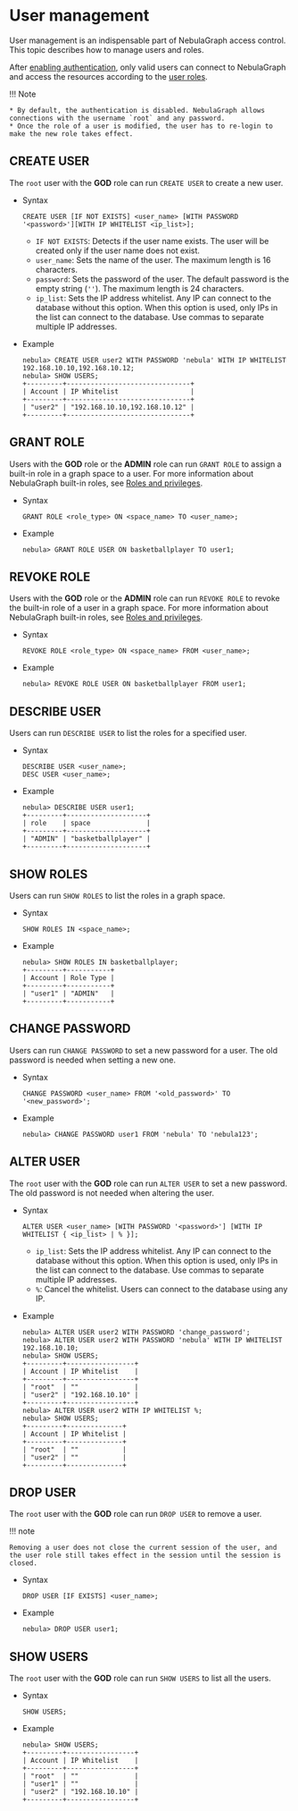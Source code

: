 # User management

User management is an indispensable part of NebulaGraph access control. This topic describes how to manage users and roles.

After [enabling authentication](1.authentication.md), only valid users can connect to NebulaGraph and access the resources according to the [user roles](3.role-list.md).

!!! Note

    * By default, the authentication is disabled. NebulaGraph allows connections with the username `root` and any password.
    * Once the role of a user is modified, the user has to re-login to make the new role takes effect.


## CREATE USER

The `root` user with the **GOD** role can run `CREATE USER` to create a new user.

- Syntax

  ```ngql
  CREATE USER [IF NOT EXISTS] <user_name> [WITH PASSWORD '<password>'][WITH IP WHITELIST <ip_list>];
  ```

  - `IF NOT EXISTS`: Detects if the user name exists. The user will be created only if the user name does not exist.
  - `user_name`: Sets the name of the user. The maximum length is 16 characters.
  - `password`: Sets the password of the user. The default password is the empty string (`''`). The maximum length is 24 characters.
  - `ip_list`: Sets the IP address whitelist. Any IP can connect to the database without this option. When this option is used, only IPs in the list can connect to the database. Use commas to separate multiple IP addresses.

- Example

  ```ngql
  nebula> CREATE USER user2 WITH PASSWORD 'nebula' WITH IP WHITELIST 192.168.10.10,192.168.10.12;
  nebula> SHOW USERS;
  +---------+-------------------------------+
  | Account | IP Whitelist                  |
  +---------+-------------------------------+
  | "user2" | "192.168.10.10,192.168.10.12" |
  +---------+-------------------------------+
  ```

## GRANT ROLE

Users with the **GOD** role or the **ADMIN** role can run `GRANT ROLE` to assign a built-in role in a graph space to a user. For more information about NebulaGraph built-in roles, see [Roles and privileges](3.role-list.md).

* Syntax

  ```ngql
  GRANT ROLE <role_type> ON <space_name> TO <user_name>;
  ```

* Example

  ```ngql
  nebula> GRANT ROLE USER ON basketballplayer TO user1;
  ```

## REVOKE ROLE

Users with the **GOD** role or the **ADMIN** role can run `REVOKE ROLE` to revoke the built-in role of a user in a graph space. For more information about NebulaGraph built-in roles, see [Roles and privileges](3.role-list.md).

* Syntax

  ```ngql
  REVOKE ROLE <role_type> ON <space_name> FROM <user_name>;
  ```

* Example

  ```ngql
  nebula> REVOKE ROLE USER ON basketballplayer FROM user1;
  ```

## DESCRIBE USER

Users can run `DESCRIBE USER` to list the roles for a specified user.

* Syntax

  ```ngql
  DESCRIBE USER <user_name>;
  DESC USER <user_name>;
  ```

* Example

  ```ngql
  nebula> DESCRIBE USER user1;
  +---------+--------------------+
  | role    | space              |
  +---------+--------------------+
  | "ADMIN" | "basketballplayer" |
  +---------+--------------------+
  ```

## SHOW ROLES

Users can run `SHOW ROLES` to list the roles in a graph space.

* Syntax

  ```ngql
  SHOW ROLES IN <space_name>;
  ```

* Example

  ```ngql
  nebula> SHOW ROLES IN basketballplayer;
  +---------+-----------+
  | Account | Role Type |
  +---------+-----------+
  | "user1" | "ADMIN"   |
  +---------+-----------+
  ```

## CHANGE PASSWORD

Users can run `CHANGE PASSWORD` to set a new password for a user. The old password is needed when setting a new one.

* Syntax

  ```ngql
  CHANGE PASSWORD <user_name> FROM '<old_password>' TO '<new_password>';
  ```

* Example

  ```ngql
  nebula> CHANGE PASSWORD user1 FROM 'nebula' TO 'nebula123';
  ```

## ALTER USER

The `root` user with the **GOD** role can run `ALTER USER` to set a new password. The old password is not needed when altering the user.

- Syntax
  
  ```ngql
  ALTER USER <user_name> [WITH PASSWORD '<password>'] [WITH IP WHITELIST { <ip_list> | % }];
  ```

  - `ip_list`: Sets the IP address whitelist. Any IP can connect to the database without this option. When this option is used, only IPs in the list can connect to the database. Use commas to separate multiple IP addresses.
  - `%`: Cancel the whitelist. Users can connect to the database using any IP.  

- Example

  ```ngql
  nebula> ALTER USER user2 WITH PASSWORD 'change_password';
  nebula> ALTER USER user2 WITH PASSWORD 'nebula' WITH IP WHITELIST 192.168.10.10;
  nebula> SHOW USERS;
  +---------+-----------------+
  | Account | IP Whitelist    |
  +---------+-----------------+
  | "root"  | ""              |
  | "user2" | "192.168.10.10" |
  +---------+-----------------+
  nebula> ALTER USER user2 WITH IP WHITELIST %;
  nebula> SHOW USERS;
  +---------+--------------+
  | Account | IP Whitelist |
  +---------+--------------+
  | "root"  | ""           |
  | "user2" | ""           |
  +---------+--------------+
  ```

## DROP USER

The `root` user with the **GOD** role can run `DROP USER` to remove a user.

!!! note

    Removing a user does not close the current session of the user, and the user role still takes effect in the session until the session is closed.

* Syntax

  ```ngql
  DROP USER [IF EXISTS] <user_name>;
  ```

* Example

  ```ngql
  nebula> DROP USER user1;
  ```

## SHOW USERS

The `root` user with the **GOD** role can run `SHOW USERS` to list all the users.

* Syntax

  ```ngql
  SHOW USERS;
  ```

* Example

  ```ngql
  nebula> SHOW USERS;
  +---------+-----------------+
  | Account | IP Whitelist    |
  +---------+-----------------+
  | "root"  | ""              |
  | "user1" | ""              |
  | "user2" | "192.168.10.10" |
  +---------+-----------------+
  ```
